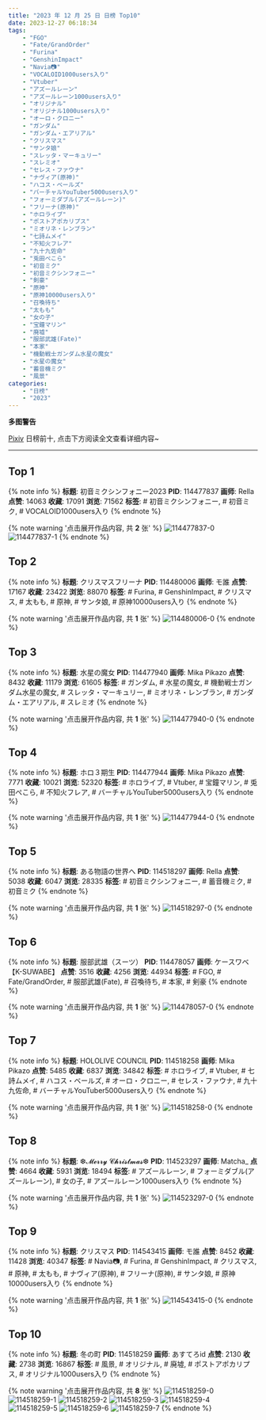 ```yaml
---
title: "2023 年 12 月 25 日 日榜 Top10"
date: 2023-12-27 06:18:34
tags:
    - "FGO"
    - "Fate/GrandOrder"
    - "Furina"
    - "GenshinImpact"
    - "Navia📷"
    - "VOCALOID1000users入り"
    - "Vtuber"
    - "アズールレーン"
    - "アズールレーン1000users入り"
    - "オリジナル"
    - "オリジナル1000users入り"
    - "オーロ・クロニー"
    - "ガンダム"
    - "ガンダム・エアリアル"
    - "クリスマス"
    - "サンタ娘"
    - "スレッタ・マーキュリー"
    - "スレミオ"
    - "セレス・ファウナ"
    - "ナヴィア(原神)"
    - "ハコス・ベールズ"
    - "バーチャルYouTuber5000users入り"
    - "フォーミダブル(アズールレーン)"
    - "フリーナ(原神)"
    - "ホロライブ"
    - "ポストアポカリプス"
    - "ミオリネ・レンブラン"
    - "七詩ムメイ"
    - "不知火フレア"
    - "九十九佐命"
    - "兎田ぺこら"
    - "初音ミク"
    - "初音ミクシンフォニー"
    - "剣豪"
    - "原神"
    - "原神10000users入り"
    - "召喚待ち"
    - "太もも"
    - "女の子"
    - "宝鐘マリン"
    - "廃墟"
    - "服部武雄(Fate)"
    - "本家"
    - "機動戦士ガンダム水星の魔女"
    - "水星の魔女"
    - "蓄音機ミク"
    - "風景"
categories:
    - "日榜"
    - "2023"
---
```


<i class="fa fa-triangle-exclamation"></i>**多图警告**<i class="fa fa-triangle-exclamation"></i>

[Pixiv](https://www.pixiv.net/) 日榜前十, 点击下方阅读全文查看详细内容~

<!-- more -->

---

## Top 1

{% note info %}
**标题**: 初音ミクシンフォニー2023
**PID**: 114477837 **画师**: Rella
**点赞**: 14063 **收藏**: 17091 **浏览**: 71562
**标签**: # 初音ミクシンフォニー, # 初音ミク, # VOCALOID1000users入り
{% endnote %}

{% note warning '点击展开作品内容, 共 **2** 张' %}
![114477837-0](https://i.pixiv.re/img-original/img/2023/12/24/00/00/57/114477837_p0.png)
![114477837-1](https://i.pixiv.re/img-original/img/2023/12/24/00/00/57/114477837_p1.png)
{% endnote %}

## Top 2

{% note info %}
**标题**: クリスマスフリーナ
**PID**: 114480006 **画师**: モ誰
**点赞**: 17167 **收藏**: 23422 **浏览**: 88070
**标签**: # Furina, # GenshinImpact, # クリスマス, # 太もも, # 原神, # サンタ娘, # 原神10000users入り
{% endnote %}

{% note warning '点击展开作品内容, 共 **1** 张' %}
![114480006-0](https://i.pixiv.re/img-original/img/2023/12/24/00/42/50/114480006_p0.jpg)
{% endnote %}

## Top 3

{% note info %}
**标题**: 水星の魔女
**PID**: 114477940 **画师**: Mika Pikazo
**点赞**: 8432 **收藏**: 11179 **浏览**: 61605
**标签**: # ガンダム, # 水星の魔女, # 機動戦士ガンダム水星の魔女, # スレッタ・マーキュリー, # ミオリネ・レンブラン, # ガンダム・エアリアル, # スレミオ
{% endnote %}

{% note warning '点击展开作品内容, 共 **1** 张' %}
![114477940-0](https://i.pixiv.re/img-original/img/2023/12/24/00/01/28/114477940_p0.png)
{% endnote %}

## Top 4

{% note info %}
**标题**: ホロ３期生
**PID**: 114477944 **画师**: Mika Pikazo
**点赞**: 7771 **收藏**: 10021 **浏览**: 52320
**标签**: # ホロライブ, # Vtuber, # 宝鐘マリン, # 兎田ぺこら, # 不知火フレア, # バーチャルYouTuber5000users入り
{% endnote %}

{% note warning '点击展开作品内容, 共 **1** 张' %}
![114477944-0](https://i.pixiv.re/img-original/img/2023/12/24/00/01/30/114477944_p0.png)
{% endnote %}

## Top 5

{% note info %}
**标题**: ある物語の世界へ
**PID**: 114518297 **画师**: Rella
**点赞**: 5038 **收藏**: 6047 **浏览**: 28335
**标签**: # 初音ミクシンフォニー, # 蓄音機ミク, # 初音ミク
{% endnote %}

{% note warning '点击展开作品内容, 共 **1** 张' %}
![114518297-0](https://i.pixiv.re/img-original/img/2023/12/25/00/00/38/114518297_p0.png)
{% endnote %}

## Top 6

{% note info %}
**标题**: 服部武雄（スーツ）
**PID**: 114478057 **画师**: ケースワベ【K-SUWABE】
**点赞**: 3516 **收藏**: 4256 **浏览**: 44934
**标签**: # FGO, # Fate/GrandOrder, # 服部武雄(Fate), # 召喚待ち, # 本家, # 剣豪
{% endnote %}

{% note warning '点击展开作品内容, 共 **1** 张' %}
![114478057-0](https://i.pixiv.re/img-original/img/2023/12/24/00/02/06/114478057_p0.jpg)
{% endnote %}

## Top 7

{% note info %}
**标题**: HOLOLIVE COUNCIL
**PID**: 114518258 **画师**: Mika Pikazo
**点赞**: 5485 **收藏**: 6837 **浏览**: 34842
**标签**: # ホロライブ, # Vtuber, # 七詩ムメイ, # ハコス・ベールズ, # オーロ・クロニー, # セレス・ファウナ, # 九十九佐命, # バーチャルYouTuber5000users入り
{% endnote %}

{% note warning '点击展开作品内容, 共 **1** 张' %}
![114518258-0](https://i.pixiv.re/img-original/img/2023/12/25/00/00/30/114518258_p0.png)
{% endnote %}

## Top 8

{% note info %}
**标题**: ❆𝓜𝓮𝓻𝓻𝔂 𝓒𝓱𝓻𝓲𝓼𝓽𝓶𝓪𝓼❆
**PID**: 114523297 **画师**: Matcha_
**点赞**: 4664 **收藏**: 5931 **浏览**: 18494
**标签**: # アズールレーン, # フォーミダブル(アズールレーン), # 女の子, # アズールレーン1000users入り
{% endnote %}

{% note warning '点击展开作品内容, 共 **1** 张' %}
![114523297-0](https://i.pixiv.re/img-original/img/2023/12/25/01/42/57/114523297_p0.jpg)
{% endnote %}

## Top 9

{% note info %}
**标题**: クリスマス
**PID**: 114543415 **画师**: モ誰
**点赞**: 8452 **收藏**: 11428 **浏览**: 40347
**标签**: # Navia📷, # Furina, # GenshinImpact, # クリスマス, # 原神, # 太もも, # ナヴィア(原神), # フリーナ(原神), # サンタ娘, # 原神10000users入り
{% endnote %}

{% note warning '点击展开作品内容, 共 **1** 张' %}
![114543415-0](https://i.pixiv.re/img-original/img/2023/12/25/19/00/06/114543415_p0.jpg)
{% endnote %}

## Top 10

{% note info %}
**标题**: 冬の町
**PID**: 114518259 **画师**: あすてろid
**点赞**: 2130 **收藏**: 2738 **浏览**: 16867
**标签**: # 風景, # オリジナル, # 廃墟, # ポストアポカリプス, # オリジナル1000users入り
{% endnote %}

{% note warning '点击展开作品内容, 共 **8** 张' %}
![114518259-0](https://i.pixiv.re/img-original/img/2023/12/25/00/00/30/114518259_p0.jpg)
![114518259-1](https://i.pixiv.re/img-original/img/2023/12/25/00/00/30/114518259_p1.jpg)
![114518259-2](https://i.pixiv.re/img-original/img/2023/12/25/00/00/30/114518259_p2.jpg)
![114518259-3](https://i.pixiv.re/img-original/img/2023/12/25/00/00/30/114518259_p3.jpg)
![114518259-4](https://i.pixiv.re/img-original/img/2023/12/25/00/00/30/114518259_p4.jpg)
![114518259-5](https://i.pixiv.re/img-original/img/2023/12/25/00/00/30/114518259_p5.jpg)
![114518259-6](https://i.pixiv.re/img-original/img/2023/12/25/00/00/30/114518259_p6.jpg)
![114518259-7](https://i.pixiv.re/img-original/img/2023/12/25/00/00/30/114518259_p7.jpg)
{% endnote %}

